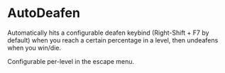 # AutoDeafen

Automatically hits a configurable deafen keybind (Right-Shift + F7 by default) when you reach a certain percentage in a level, then undeafens when you win/die.

Configurable per-level in the escape menu.
